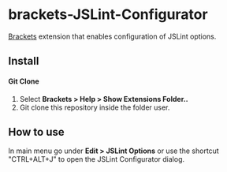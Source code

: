 brackets-JSLint-Configurator
============================

[Brackets](http://brackets.io/) extension that enables configuration of JSLint options.

## Install

#### Git Clone
1. Select **Brackets > Help > Show Extensions Folder..**
2. Git clone this repository inside the folder user.


## How to use

In main menu go under **Edit > JSLint Options** or use the shortcut "CTRL+ALT+J" to open the JSLint Configurator dialog.

